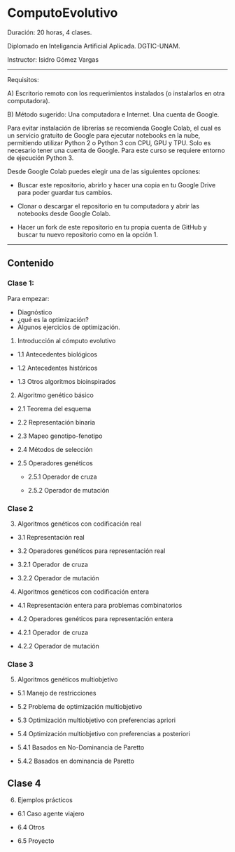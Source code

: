 # ComputoEvolutivo

Duración: 20 horas, 4 clases.

Diplomado en Inteligancia Artificial Aplicada. DGTIC-UNAM.

Instructor: Isidro Gómez Vargas

----

Requisitos:

A) Escritorio remoto con los requerimientos instalados (o instalarlos en otra computadora).

B)  Método sugerido: Una computadora e Internet. Una cuenta de Google.

Para evitar instalación de librerías se recomienda Google Colab, el cual es un servicio gratuito de Google para ejecutar notebooks en la nube, permitiendo utilizar Python 2 o Python 3 con CPU, GPU y TPU. Solo es necesario tener una cuenta de Google. Para este curso se requiere entorno de ejecución Python 3.

Desde Google Colab puedes elegir una de las siguientes opciones:

 - Buscar este repositorio, abrirlo y hacer una copia en tu Google Drive para poder guardar tus cambios.

 - Clonar o descargar el repositorio en tu computadora y abrir las notebooks desde Google Colab.

 - Hacer un fork de este repositorio en tu propia cuenta de GitHub y buscar tu nuevo repositorio como en la opción 1.

----

## Contenido 

### Clase 1:

Para empezar:
- Diagnóstico
- ¿qué es la optimización?
- Algunos ejercicios de optimización.

1. Introducción al cómputo evolutivo
 
 - 1.1 Antecedentes biológicos 
 
 - 1.2 Antecedentes históricos 
  
 - 1.3 Otros algoritmos bioinspirados 
  
2. Algoritmo genético básico  
 
 - 2.1 Teorema del esquema 
 
 - 2.2 Representación binaria 
  
 - 2.3 Mapeo genotipo-fenotipo 
  
 - 2.4 Métodos de selección 
  
 - 2.5 Operadores genéticos 
  
   - 2.5.1 Operador de cruza 
   
   - 2.5.2 Operador de mutación 

### Clase 2

3. Algoritmos genéticos con codificación real  

 - 3.1 Representación real 

 - 3.2 Operadores genéticos para representación real 

  - 3.2.1 Operador  de cruza 

  - 3.2.2 Operador de mutación 

4. Algoritmos genéticos con codificación entera  

 - 4.1 Representación entera para problemas combinatorios 

 - 4.2 Operadores genéticos para representación entera 

  - 4.2.1 Operador  de cruza 

  - 4.2.2 Operador de mutación

### Clase 3

5. Algoritmos genéticos multiobjetivo  

 - 5.1 Manejo de restricciones  

- 5.2 Problema de optimización multiobjetivo		 

- 5.3 Optimización multiobjetivo con preferencias apriori 

- 5.4 Optimización multiobjetivo con preferencias a posteriori 

 - 5.4.1 Basados en No-Dominancia de Paretto 

 - 5.4.2 Basados en dominancia de Paretto	 

## Clase 4

6. Ejemplos prácticos  

 - 6.1 Caso agente viajero 

 - 6.4 Otros 

 - 6.5 Proyecto
